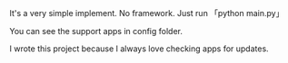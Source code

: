 It's a very simple implement. No framework. Just run 「python main.py」

You can see the support apps in config folder.

I wrote this project because I always love checking apps for updates.

